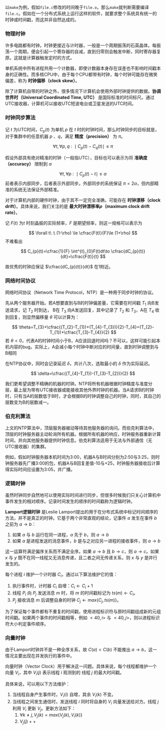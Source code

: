 以`make`为例，假如`file.c`修改的时间晚于`file.o`，那么`make`就判断需要编译`file.c`。假如在一个分布式系统上运行这样的软件，就要求整个系统具有统一的时钟或时间戳，而这并非自然达成的。

### 物理时钟

许多电路都有时钟。时钟更接近与计时器，一般是一个周期振荡的石英晶体。每振荡一个周期，便会引起一个寄存器的自减，直到归零则会触发中断，同时寄存器复原。这就是计算器触发定时的方式。

单机系统中所有进程共用一个计数器，即使计数器本身存在误差也不影响时间戳本身的正确性。而多核CPU中，由于每个CPU都带有时钟，每个时钟可能存在微笑偏差，称为 **时钟偏移（clock skew）**。

除了计算机自带的时钟之外，很多情况下计算机会使用外部时钟提供的数据。**协调世界时（Universal Coordinated Time, UTC）** 是国际标准的时间标尺。通过UTC接收器，计算机可以接收UTC短波电台或卫星发送的UTC时间。

### 时钟同步算法

记 $t$ 为UTC时间，$C_p(t)$ 为单机 $p$ 在 $t$ 时的时钟时间，那么时钟同步的目标就是，对于集群中的任意机器 $p$ 、$q$，满足 **精度（precision）** 为 $\pi$。

$$
\forall t, \forall p,q\ :\ \mid C_{p}(t) - C_{q}(t) \mid \le \pi
$$

假设外部具有绝对精准的时钟（一般指UTC），目标也可以表示为将 **准确度（accuracy）** 限制到 $\alpha$

$$
\forall t, \forall p \ :\ \mid C_{p}(t)-t\mid \le\alpha
$$
前者表示内部同步，后者表示外部同步。外部同步的系统保证 $\pi=2\alpha$，但内部精准的系统无法保证外部精准。

对于计算机内部的硬件时钟，由于其不一定完全准确，可能存在 **时钟漂移（clock drift）**。具体来说，我们关注的是 **最大时钟漂移率$\rho$（maximum clock drift rate）**。

记 $F(t)$ 为$t$ 时刻晶振的实际频率，$F$ 是期望频率，则这一规格可以表示为

$$
\forall t\ :\ (1-\rho) \le \cfrac{F(t)}{F}\le (1+\rho)
$$
不难看出

$$
C_{p}(t)=\cfrac{1}{F} \int^{t}_{0}F(t)dt\to \cfrac{dC_{p}(t)}{dt}=\cfrac{F(t)}{t}
$$

故优秀的时钟应保证 $\cfrac{dC_{p}(t)}{dt}$ 在1附近。

### 网络时间协议

网络时间协议（Network Time Protocol，NTP）是一种用于同步时钟的协议。

先从两个服务器开始。若A想要直到与B的时钟偏差量，它需要在时间戳 $T_{1}$ 向B发送请求，记 $T_{2}$ 时到达， B在 $T_{3}$ 向A发送回复，其中记录了 $T_{2}$ 和 $T_{3}$，A在 $T_{4}$ 收到回复，则显然偏移量 $\theta$ 可以计算为：

$$
\theta=T_{3}+\cfrac{(T_{2}-T_{1})+(T_{4}-T_{3})}{2}-T_{4}=(T_{2}-T_{1})+\cfrac{T_{3}-T_{4}}{2}
$$
若 $\theta<0$，代表A的时钟时间小于B，A应该回退时间吗？不可以，这样可能引起本机内容的bug。实际上，A会减小每个时钟中断对应的时间量，直到时钟调整到与B相同

在NTP协议中，同时会记录延迟 $\delta$，共计八次，选取最小的 $\delta$ 作为实际延迟。

$$
\delta=\cfrac{(T_{4}-T_{1})-(T_{3}-T_{2})}{2}
$$

我们更希望调整不精确的机器的时钟。NTP将所有机器根据时钟精度与准度分层，最上层为带有UTC接收器或能接收其他外界时钟的机器。当A请求B的时钟时，只有当A的层数低于B时，才会根据B的时钟调整自己的时钟，同时，其自己的层数变为B的层数减一。

### 伯克利算法

上文的NTP算法中，顶层服务器被动等待其他服务器的询问。而伯克利算法中，顶层的时钟服务器主动轮询所有机器。根据所有机器的响应，时钟服务器重新计算时间，并向其他服务器提供时钟信息。伯克利算法适用于无法与外部通信（无UTC接收器）的集群。

例如，假如时钟服务器本机时间为3:00，机器A与B时间分别为2:50与3:25，则时钟服务器先广播3:00的包，机器A与B回复差值-10与+25，时钟服务器接收后计算得实际时间应设置为3:05，并广播。

### 逻辑时钟

虽然时钟同步自然地可以使用实际时间进行同步，但很多时候我们只关心计算机中事件发生的相对顺序。记录时间发生的顺序的时间戳称为逻辑时钟。

**Lamport逻辑时钟** 是Leslie Lamport提出的用于在分布式系统中标记时间顺序的方法，并不是真正的时钟。它基于两个非常直观的结论，记事件 $a$ 发生在事件 $b$ 之前为 $a \rightarrow b$：
1. 如果 $a$ 与 $b$ 运行在同一进程，$a$ 先于 $b$，则 $a\rightarrow b$
2. 如果 $a$ 是进程发送的消息事件，$b$ 是与之对应另一进程的接收事件，则 $a\rightarrow b$

这一运算符满足偏序关系而不满足全序。如果 $a\rightarrow b$ 且 $b \rightarrow c$，则 $a \rightarrow c$。如果 $x$ 与 $y$ 既不在同一线程又无消息传递，且二者之间无传递关系，则 $x$ 与 $y$ 是并行发生的。

每个进程 $i$ 维护一个计时器 $C_{i}$，通过以下算法维护它的值：
1. 执行事件时，计时器 $C_{i}$ 自增：$C_{i} \leftarrow C_{i}+1$
2. 线程 $P_{i}$ 向 $P_{j}$ 发送消息 $m$ 时，将 $m$ 的时间戳标记为 $ts(m)\leftarrow C_{i}$。
3. $P_{j}$ 接收消息 $m$ 后调整自身的时钟 $C_{j}\leftarrow max\{C_{j}, ts(m)\}$。

为了保证每个事件都有不重复的时间戳，使用进程标识符与原时间戳组成新的元组时间戳。如果两个事件的时间戳相等，例如 $<40, i>$ 与 $<40,j>$，则以进程标识符大小判定事件顺序。

### 向量时钟

由于Lamport时钟并不是一种全序关系，故 $C(a)<C(b)$ 不能推出 $a\rightarrow b$，这一情况主要出现在并发执行的事件中。

向量时钟（Vector Clock）用于解决这一问题。具体来说，每个线程都维护一个向量 $V_{i}$，其中 $V_{i}(j)$ 表示线程 $i$  观测到的 线程 $j$ 的最大时间戳。

具体来说，可以用以下方法维护：
1. 当线程自身产生事件时，$V_{i}(i)$ 自增，其余 $V_{i}(k)$ 不变。
2. 当线程之间发生通信时，发送线程 $i$ 同时将自身的 $V_{i}$ 向量发送给对方。线程 $j$ 利用 $V_{i}$ 更新 $V_{j}$。更新方法如下：
    1. $\forall k\neq j, V_{j}(k)=max\{V_{j}(k), V_{i}(k)\}$
    2. $V_{j}(j)++$

